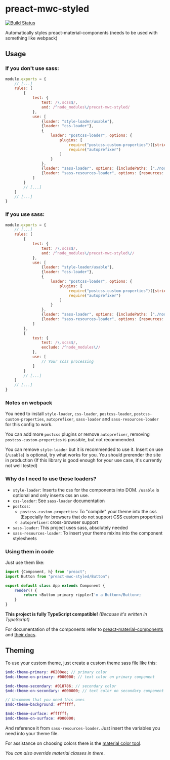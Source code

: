 # preact-mwc-styled
[![Build Status](https://travis-ci.com/Cromefire/preact-mwc-styled.svg?branch=master)](https://travis-ci.com/Cromefire/preact-mwc-styled)

Automatically styles preact-material-components (needs to be used with something like webpack)

## Usage
### If you don't use sass:
```javascript
module.exports = {
    // [...]
    rules: [
        {
            test: {
                test: /\.scss$/,
                and: /^node_modules\/precat-mwc-styled/
            },
            use: [
                {loader: "style-loader/usable"},
                {loader: "css-loader"},
                {
                    loader: "postcss-loader", options: {
                        plugins: [
                            require("postcss-custom-properties")({strict: false, preserve: true}),
                            require("autoprefixer")
                        ]
                    }
                },
                {loader: "sass-loader", options: {includePaths: ["./node_modules"]}},
                {loader: "sass-resources-loader", options: {resources: "<path to your theme>"}}
            ]
        }
        // [...]
    ]
    // [...]
}
```

### If you use sass:
```javascript
module.exports = {
    // [...]
    rules: [
        {
            test: {
                test: /\.scss$/,
                and: /^node_modules\/precat-mwc-styled\//
            },
            use: [
                {loader: "style-loader/usable"},
                {loader: "css-loader"},
                {
                    loader: "postcss-loader", options: {
                        plugins: [
                            require("postcss-custom-properties")({strict: false, preserve: true}),
                            require("autoprefixer")
                        ]
                    }
                },
                {loader: "sass-loader", options: {includePaths: ["./node_modules"]}},
                {loader: "sass-resources-loader", options: {resources: "<path to your theme (see Theming)>"}}
            ]
        },
        {
            test: {
                test: /\.scss$/,
                exclude: /^node_modules\//
            },
            use: [
                // Your scss processing
            ]
        }
        // [...]
    ]
    // [...]
}
```

### Notes on webpack
You need to install `style-loader`, `css-loader`, `postcss-loader`, `postcss-custom-properties`, `autoprefixer`,
`sass-loader` and `sass-resources-loader` for this config to work.

You can add more `postcss` plugins or remove `autoprefixer`, removing `postcss-custom-properties` is possible,
but not recommended.

You can remove `style-loader` but it is recommended to use it.
Insert on use (`/usable`) is optional, try what works for you.
You should prerender the site in production
(If this library is good enough for your use case, it's currently not well tested)

### Why do I need to use these loaders?
* `style-loader`: Inserts the css for the components into DOM.
`/usable` is optional and only inserts css an use.
* `css-loader`: See `sass-loader` documentation
* `postcss`:
  * `postcss-custom-properties`: To "compile" your theme into the css 
  (Especially for browsers that do not support CSS custom properties)
  * `autoprefixer`: cross-browser support
* `sass-loader`: This project uses sass, absolutely needed
* `sass-resources-loader`: To insert your theme mixins into the component stylesheets

### Using them in code
Just use them like:
```typescript jsx
import {Component, h} from "preact";
import Button from "preact-mwc-styled/Button";

export default class App extends Component {
    render() {
        return <Button primary ripple>I'm a Button</Button>;
    }
}
```
**This project is fully TypeScript compatible!** _(Because it's written in TypeScript)_

For documentation of the components refer to
 [preact-material-components](https://github.com/prateekbh/preact-material-components) and
 [their docs](https://material.preactjs.com/).

## Theming
To use your custom theme, just create a custom theme sass file like this:
```scss
$mdc-theme-primary: #6200ee; // primary color
$mdc-theme-on-primary: #000000; // text color on primary component

$mdc-theme-secondary: #018786; // secondary color
$mdc-theme-on-secondary: #000000; // text color on secondary component

// Uncommon that you need this ones
$mdc-theme-background: #ffffff;

$mdc-theme-surface: #ffffff;
$mdc-theme-on-surface: #000000;
```
And reference it from `sass-resources-loader`. Just insert the variables you need into your theme file.

For assistance on choosing colors there is the [material color tool](https://material.io).

_You can also override material classes in there_.
